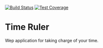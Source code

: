 [![Build Status](https://travis-ci.com/Iprogrammerr/Time-Ruler.svg?branch=master)](https://travis-ci.com/Iprogrammerr/Time-Ruler)
[![Test Coverage](https://img.shields.io/codecov/c/github/iprogrammerr/time-ruler/master.svg)](https://codecov.io/gh/Iprogrammerr/Time-Ruler/branch/master)
# Time Ruler
Wep application for taking charge of your time.